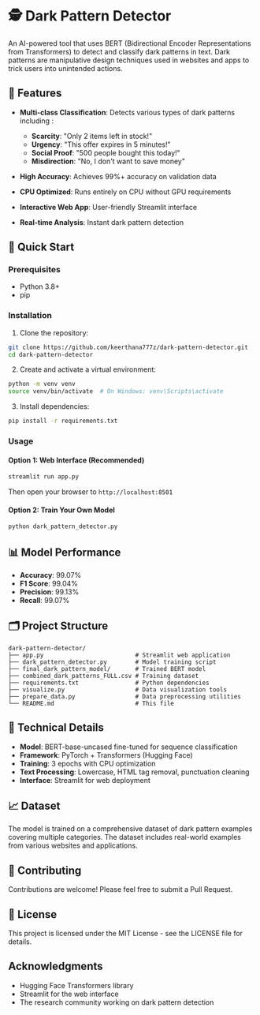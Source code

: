 # 🕵️ Dark Pattern Detector

An AI-powered tool that uses BERT (Bidirectional Encoder Representations from Transformers) to detect and classify dark patterns in text. Dark patterns are manipulative design techniques used in websites and apps to trick users into unintended actions.


## 🎯 Features

- **Multi-class Classification**: Detects various types of dark patterns including :
  - **Scarcity**: "Only 2 items left in stock!"
  - **Urgency**: "This offer expires in 5 minutes!"
  - **Social Proof**: "500 people bought this today!"
  - **Misdirection**: "No, I don't want to save money"


- **High Accuracy**: Achieves 99%+ accuracy on validation data
- **CPU Optimized**: Runs entirely on CPU without GPU requirements
- **Interactive Web App**: User-friendly Streamlit interface
- **Real-time Analysis**: Instant dark pattern detection

## 🚀 Quick Start

### Prerequisites

- Python 3.8+
- pip

### Installation

1. Clone the repository:
```bash
git clone https://github.com/keerthana777z/dark-pattern-detector.git
cd dark-pattern-detector
```

2. Create and activate a virtual environment:
```bash
python -m venv venv
source venv/bin/activate  # On Windows: venv\Scripts\activate
```

3. Install dependencies:
```bash
pip install -r requirements.txt
```

### Usage

#### Option 1: Web Interface (Recommended)
```bash
streamlit run app.py
```
Then open your browser to `http://localhost:8501`

#### Option 2: Train Your Own Model
```bash
python dark_pattern_detector.py
```

## 📊 Model Performance

- **Accuracy**: 99.07%
- **F1 Score**: 99.04%
- **Precision**: 99.13%
- **Recall**: 99.07%

## 🗂️ Project Structure

```
dark-pattern-detector/
├── app.py                          # Streamlit web application
├── dark_pattern_detector.py        # Model training script
├── final_dark_pattern_model/       # Trained BERT model
├── combined_dark_patterns_FULL.csv # Training dataset
├── requirements.txt                # Python dependencies
├── visualize.py                    # Data visualization tools
├── prepare_data.py                 # Data preprocessing utilities
└── README.md                       # This file
```

## 🔧 Technical Details

- **Model**: BERT-base-uncased fine-tuned for sequence classification
- **Framework**: PyTorch + Transformers (Hugging Face)
- **Training**: 3 epochs with CPU optimization
- **Text Processing**: Lowercase, HTML tag removal, punctuation cleaning
- **Interface**: Streamlit for web deployment

## 📈 Dataset

The model is trained on a comprehensive dataset of dark pattern examples covering multiple categories. The dataset includes real-world examples from various websites and applications.

## 🤝 Contributing

Contributions are welcome! Please feel free to submit a Pull Request.

## 📄 License

This project is licensed under the MIT License - see the LICENSE file for details.

##  Acknowledgments

- Hugging Face Transformers library
- Streamlit for the web interface
- The research community working on dark pattern detection
